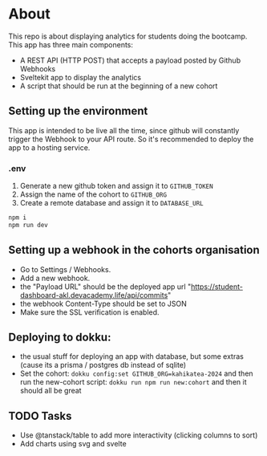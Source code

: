 # About

This repo is about displaying analytics for students doing the bootcamp.
This app has three main components:

- A REST API (HTTP POST) that accepts a payload posted by Github Webhooks
- Sveltekit app to display the analytics
- A script that should be run at the beginning of a new cohort

## Setting up the environment

This app is intended to be live all the time, since github will constantly trigger the Webhook to your API route. So it's recommended to deploy the app to a hosting service.

### .env

1. Generate a new github token and assign it to `GITHUB_TOKEN`
2. Assign the name of the cohort to `GITHUB_ORG`
3. Create a remote database and assign it to `DATABASE_URL`

```bash
npm i
npm run dev
```

## Setting up a webhook in the cohorts organisation

- Go to Settings / Webhooks.
- Add a new webhook.
- the "Payload URL" should be the deployed app url "https://student-dashboard-akl.devacademy.life/api/commits"
- the webhook Content-Type should be set to JSON
- Make sure the SSL verification is enabled.

## Deploying to dokku: 
- the usual stuff for deploying an app with database, but some extras (cause its a prisma / postgres db instead of sqlite)
- Set the cohort:
`dokku config:set GITHUB_ORG=kahikatea-2024`
and then run the new-cohort script:
`dokku run npm run new:cohort`
and then it should all be great

## TODO Tasks

- Use @tanstack/table to add more interactivity (clicking columns to sort)
- Add charts using svg and svelte

